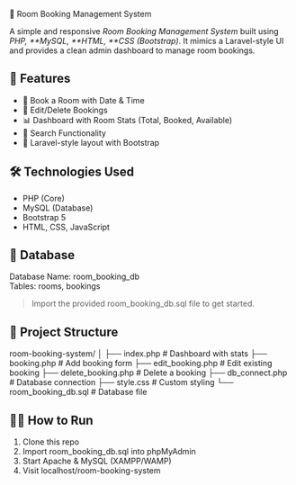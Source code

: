 🏨 Room Booking Management System

A simple and responsive *Room Booking Management System* built using *PHP, **MySQL, **HTML, **CSS (Bootstrap)*. It mimics a Laravel-style UI and provides a clean admin dashboard to manage room bookings.

## 🚀 Features

- 📅 Book a Room with Date & Time
- 📝 Edit/Delete Bookings
- 📊 Dashboard with Room Stats (Total, Booked, Available)
- 🔎 Search Functionality
- 🧑 Laravel-style layout with Bootstrap

## 🛠 Technologies Used

- PHP (Core)
- MySQL (Database)
- Bootstrap 5
- HTML, CSS, JavaScript

## 💾 Database

Database Name: room_booking_db  
Tables: rooms, bookings

> Import the provided room_booking_db.sql file to get started.


## 📁 Project Structure
room-booking-system/
│
├── index.php                # Dashboard with stats
├── booking.php              # Add booking form
├── edit_booking.php         # Edit existing booking
├── delete_booking.php       # Delete a booking
├── db_connect.php           # Database connection
├── style.css                # Custom styling
└── room_booking_db.sql      # Database file

## 🧑‍💻 How to Run

1. Clone this repo
2. Import room_booking_db.sql into phpMyAdmin
3. Start Apache & MySQL (XAMPP/WAMP)
4. Visit localhost/room-booking-system
